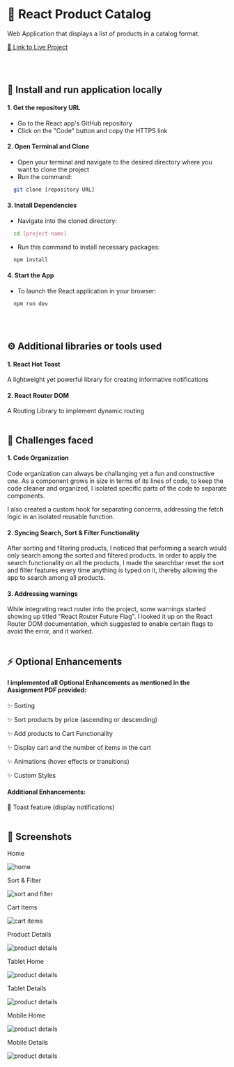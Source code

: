 
# 🛒 React Product Catalog

Web Application that displays a list of products
in a catalog format.

[🔗 Link to Live Project](https://react-product-catalog-project.vercel.app)

<br><br>



## 🚀 Install and run application locally

#### 1. Get the repository URL
- Go to the React app's GitHub repository
- Click on the "Code" button and copy the HTTPS link

#### 2. Open Terminal and Clone
- Open your terminal and navigate to the desired directory where you want to clone the project
- Run the command:
```bash
  git clone [repository URL]
```

#### 3. Install Dependencies
- Navigate into the cloned directory:
```bash
  cd [project-name]
```
- Run this command to install necessary packages:
```bash
  npm install
```

#### 4. Start the App
- To launch the React application in your browser:
```bash
  npm run dev
```
<br><br>



## ⚙️ Additional libraries or tools used

#### 1. React Hot Toast
A lightweight yet powerful library for creating informative notifications

#### 2. React Router DOM
A Routing Library to implement dynamic routing
<br><br>




## 🚧 Challenges faced

#### 1. Code Organization

Code organization can always be challanging yet a fun and constructive one. As a component grows in size in terms of its lines of code, to keep the code cleaner and organized, I isolated specific parts of the code to separate components.

I also created a custom hook for separating concerns, addressing the fetch logic in an isolated reusable function. 

#### 2. Syncing Search, Sort & Filter Functionality 

After sorting and filtering products, I noticed that performing a search would only search among the sorted and filtered products. In order to apply the search functionality on all the products, I made the searchbar reset the sort and filter features every time anything is typed on it, thereby allowing the app to search among all products.

#### 3. Addressing warnings

While integrating react router into the project, some warnings started showing up titled "React Router Future Flag". I looked it up on the React Router DOM documentation, which suggested to enable certain flags to avoid the error, and it worked.
<br><br>



## ⚡ Optional Enhancements

#### I implemented all Optional Enhancements as mentioned in the Assignment PDF provided:


✨ Sorting

✨ Sort products by price (ascending or descending)

✨ Add products to Cart Functionality

✨ Display cart and the number of items in the cart

✨ Animations (hover effects or transitions)

✨ Custom Styles

#### Additional Enhancements:

🌟 Toast feature (display notifications)
<br><br>



## 📸 Screenshots

Home

![home](public/images/home.png)

Sort & Filter

![sort and filter](public/images/sort-filter.png)

Cart Items

![cart items](public/images/cart.png)

Product Details

![product details](public/images/details.png)

Tablet Home

![product details](public/images/tablet-home.png)

Tablet Details

![product details](public/images/tablet-details.png)

Mobile Home

![product details](public/images/mobile-home.png)

Mobile Details

![product details](public/images/mobile-details.png)

